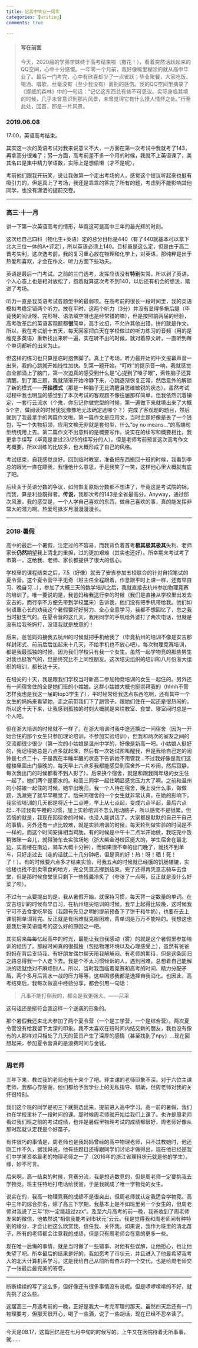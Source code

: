 ```yaml
---
title: 记高中毕业一周年
categories: [writing]
comments: true

---
```


> #### 写在前面
>
> 今天，2020届的学弟学妹终于高考结束啦（撒花！），看着突然活跃起来的QQ空间，心中十分感慨。一年零一个月前，我好像稀里糊涂的就从高中毕业了。最后一门考完，心中有欣喜却少了一点雀跃；毕业聚餐，大家吃饭、喝酒、唱歌，丝毫没有（至少我没有）离别的感伤。我的QQ空间里摘录了《挪威的森林》中的一句话：“记忆这东西总有些不可思议。实际身临其境的时候，几乎未曾意识到那片风景，未曾觉得它有什么撩人情怀之处。”行至此处，回首，那是一片风景。

### 2019.06.08

17:00，英语高考结束。

其实这一次的英语考试对我来说意义不大，一方面在第一次考试中我就考了143，再拿高分很难了；另一方面，高考前差不多一个月的时候，我就不上英语课了，美其名曰是集中精力学语数，实际上是想偷懒（才不是呢）。

考前他们跟我开玩笑，说让我做第一个走出考场的人，感觉这个提议听起来也挺有吸引力的，但是真上了考场，我还是乖乖的答完了所有的题，考虑到不能影响其他同学，也没有潇洒的提前交卷。

------

### 高三·十一月

讲一下第一次英语高考的情形，毕竟这可是高中三年的最光辉的时刻。

这次给自己四科（物化生+英语）定的总分目标是440（有了440就基本可以拿下北大三位一体的A+评定），所以英语必须上140。目标虽是这么定，但是由于高二首考失利，这次选考前，我的复习重心放在物理和化学上，对英语，那纯粹是出于热爱和喜欢，才会在作文、听力方面下些功夫。

英语是最后一门考试。之前的三门选考，发挥应该没有**特别**失常，所以到了英语，个人心态上也是相对放松了，抱着就算这次考不到140，以后还有机会的想法，踏进了考场。

听力一直是我英语考试各题型中的最弱项。在高考前的很长一段时间里，我的英语模拟考稳定错两个听力。放在平时，这两个听力（3分）并没有显得多拖后腿（毕竟我的阅读呀、完形呀、语法填空呀也是经常错的嘛），但是按照前两届的经验，高考改革后的英语客观题都**很**简单，高手过招，不允许其他出错，拼的就是作文。所以，我在考试前十五天，每天回家把白天在学校做过的听力练习的音频（用的是维克多英语）重新找出来听一遍，实在听不出的时候，就对着原文听，一直听到每个单词都听的出来为止。

但这样的练习也只算是临时抱佛脚了。真上了考场，听力最开始的中文报幕声音一出来，我的心跳就开始线性加快。到第一题开始，“叮咚”的提示音一响，我就感觉血全部涌上了脑门，第一次迫真的感受到什么是“心提到了嗓子眼”，索性脑子还算清醒。到了第三题，我就渐渐开始冷静下来，心跳逐渐恢复正常，然后意外的解锁了新的模式——**开挂模式**（那是一种脑子无比清醒且思维敏锐的状态）。虽然考试过程中我也明显的感觉到了本次考试的客观题不像往届那样简单，但我依然沉着镇定，一套行云流水（个鬼，你忘记你做完型的时候，第一遍做下来就填出来了大概5个空，做阅读的时候犹犹豫豫地无法确定选哪个？）完成了客观题的题目，然后就到了我最拿手的两篇作文啦。第一篇作文是应用文，当时主题好像是丢了一个钱包，写一个失物招领，应用文嘛无非就是套句型，什么"by no means..."的高端句型统统用上去。第二篇作文不出意料的是概要写作。说实在的续写和概要相比，我更拿手续写（毕竟是拿过23/25的续写分的人）。但是老师考前预言这次高考作文考概要，所以训练的比较多，也大概形成了自己的风格。

考试结束，自我感觉良好。回到临时教室，准备把东西搬回十班的时候，我看到李总的眼光一直在瞟我，我懂他什么意思，于是我笑了一笑，这样他心里大概就有底了吧。

后续关于英语分数的争议，如何恢复原始分数都不想讲了，毕竟这是考试院的锅，而我，算是利益既得者。**传说**，我那次考的143是全省最高分。Anyway，通过那次风波，我的感受是，一个人学自己喜欢的东西，做自己喜欢的事，真的能发挥非常大的潜力啊。热爱可抵岁月漫漫漫漫长。

------

### 2018·暑假

高中的最后一个暑假，注定过的不容易，而我背负着首考**极其极其极其**失利、老师家长**仍然**期望我上清北的重担，过的更加艰难（其实也还好）。所幸期末考试考了市第一，这给我、老师、家长都提供了很大的信心。

学校里的课程结束之后，7.5（好像）就去了安吉参加五校联合的针对自招笔试的夏令营。这个夏令营平平无奇（班主任全程跟着，作息跟平时上课一样，还有早自习、晚自习…），参加了大概三天的数学培训之后，我就直接去杭州参加物理竞赛的培训了。唯一要说的是，我爸妈给我送行李的时候（我们是直接从学校里出发去安吉的，而行李不方便先带到学校里来）告诉我，他们没有把手机带给我。他们如何语重心长的劝我这个暑假要好好努力、全心全意学习，我都不想回忆了，总之我当时挺生气的。在夏令营的这几天，我用同学的手机给外婆打了两次电话，但就是没有给我爸妈打，没错我就是故意的！

后来，爸爸妈妈接我去杭州的时候就把手机给我了（毕竟杭州的培训不像是安吉那样封闭式、前前后后加起来十几天，不给手机也不放心吧）。每次物理竞赛培训，都是我最孤独的时候，因为我们学校只有我一个女生。虽然一起学物竞的那些男生对我也挺客气的，但是终究比不上同性朋友。这次培尖组织的培训和八月份浙大组织的培训，都长达十天。

在培尖的十天，我是跟我们学校当时新高二参加物竞培训的女生一起住的。另外还有一间宿舍住的全是她们班的小姑娘。这群小姑娘大概也挺崇拜我的（hhhh不管怎样我也是我这一届的top3学生了），平时经常给我送点东西吃啊，还有其中一个女生的妈妈来看望她，走之前带我们下了趟馆子。跟她们住在一起还是很热闹的，所以这十天下来，让我感到孤独的时刻大概就是来往教室、食堂、寝室间时总是一个人吧。

但在浙大培训的时候就不一样了。在浙大培训时我中途还换过一间宿舍（因为一开始合住的那个女生只参加理论培训，不参加实验培训），但我和两次的室友之间的交流都很少很少（第一次的小姑娘是温州中学的，好像是新高一吧。小姑娘人挺好的，我记得她总是六点多就起床，然后有一次她试图叫醒我，但是我给自己定的闹钟是七点二十，于是我在半睡半醒的状态下告诉她不用管我…不过我好像是我们这幢楼里面出门最晚的，每天早上六点多我都能感受到宿舍外一片吵闹，然后寂静，每次我出门的时候都看不到人影了）。后来换个宿舍，就是和跟我同年级的女生住一起了，她们两个是丽水的。和高三同学一起住明显感觉压力大了啊。之前和温州的小姑娘一起住的时候，她早出晚归，我一个人待在宿舍，晚上没什么事，做做题，洗漱完了就早早睡觉了。后来同宿舍的一个女生就非常认真，在她的影响下，我实验培训的几天都是将近十二点睡，早上从七点起，变成六点半起，最后六点起…不过我有午睡的习惯，加上实验培训不怎么用动脑子，所以感觉不是很累。但苦恼的就是，我现在回宿舍的时候，也没人能讲话了。大家都是默默的自己干自己的事情。另外还有一点比较难，就是实验培训的时候，每天轮到做实验的时间是不一样的，而这个时间安排相当鸡肋。有的时候是中午十二点半开始做，我吃完中饭稍微眯一会儿，就得骑车去实验场地（浙大紫金港校区挺大的，学生宿舍在最北边，实验楼在南边，骑车大概十分钟），而如果很不幸的出门晚了，就找不到单车，只好走过去（走的话就二十几分钟吧，但是真的好！热！呀！晒！死！了！）。有的时候要六点多才结束实验，可我五点的时候就已经饿的饥肠辘辘，实验楼也找不到卖零食的地方，完全凭意志撑到结束，完了还得再凭意志骑车去食堂，但是那时候食堂里只剩下一些残羹冷炙了（夸张了一点啊，反正就是没什么好菜了呗）。

不过有一点要提出的是，我从暑假开始，就保持习惯，每天背一定数量的单词。在安吉培训的时候有早自习，在杭州培尖培训的时候，我早上起得比较晚，这时候我宁可不去食堂吃早饭（我颇有先见之明的提前预备下了饼干和牛奶），也要在去上课前把单词背完。反正就是有困难就克服困难，背单词是万万不能咕的。我想这也是我后来英语能考的这么好的原因之一吧。

其实后来每每忆起高中的时光，最能让我自我感动（雾）的就是这个暑假里参加培训的经历了。那段时间真的很孤独（包括物理环境以及心理感受上），虽然有爸爸妈妈在背后支持我、有好朋友偶尔聊天陪我解解闷、有老师的期待，但是这条回归之路总得我一个人走下去。我是个不太习惯倾诉的人，遇到困难，总想着自己能解决的话就绝对不麻烦别人。所以，当时我面临着竞赛和高考的时间、精力分配矛盾，两个多月后背水一战的压力等等，这些困惑我都是选择自我消化。也因此，高考结束后，我每次做高中经验分享，都会引用一句话：

> 凡事不能打倒我的，都会是我更强大。——尼采

这句话还是挺符合我这样一个逆袭的形象的。

那个暑假我还来北大参加了两个夏令营（一个是工学营，一个是综合营）。两次夏令营没有给我留下太深的印象。我不太喜欢在短时间内结交新的朋友，我也没有像有的人那样对只相处了几天的营员产生了深厚的感情（甚至找到了npy）…现在回想起来，参加夏令营真的是浪费时间与金钱。

------

### 周老师

三年下来，教过我的老师也有十来个了吧。非主课的老师印象不深。对于六位主课老师，我都心存感谢，他们都给予我学业上的无私指导、帮助，但周老师对我的关怀很特别。

我们这个班的同学是初三下就挑选出来，提前进入高中学习。高一前的暑假，我们也在学校里补了一段时间的课。那时候周老师就开始给我们上课了。也许是周老师看过我们班之前的考试成绩，也许是暑假里物理考试的成绩都很好，周老师好像从那时起就认定我是个好苗子。

有件很巧的事情是，周老师也是我妈妈曾经的高中物理老师，只不过教她时，他还刚工作不久，据我妈说，他有些题目还得跟同学们讨论才做得出，现在他已经是我们中学里资格最老的物理老师之一了（2016年的浙江省理科状元就是他的学生）。缘，妙不可言。

后来啊，高一结束的时候，竞赛分流，我是想选数竞的，但是周老师一定要挑我去学物竞。班主任特地打电话给我爸，于是我就成了唯一学物竞的女生。

说实在的，我高一物理竞赛的成绩不是很突出，但周老师就认定我适合学物竞。高中三年的综合排名，除了高三下学期，我基本上是不如班里另一个女生的，但周老师对我说了三年“你一定能超过zzx”。及至六月高考的前一晚，我爸收到了周老师发来的微信，他依然说“相信我能考到市状元”云云。我是觉得我和周老师间有种特别的缘分，才会让他这么欣赏我、信任我、关怀我。如果说，我作为班里的清北苗子，所有的老师都会注意我的成绩，但是只有周老师会在意的更多一些。

现在唯一后悔的事情，就是当时做了一些错事、对他有些误解，让他担心，也让他失望了吧。所幸最后的结果是好的，我如愿考了市状元，并且进入了他最希望我考入的北大计算机系学习。这是我给自己从前所有奋斗的一个交代，也是给周老师交了一张最后最完美的答卷。

------

断断续续的写了这么多，但好像还有很多事情没有说呢。但是啰啰嗦嗦的不好，就先挑了这么些。

这届高三一月选考前的一晚，正好是我大一考完军理的那天。虽然四天后还有一门物理要考，但那天很开心，喝了一些酒，说了一些胡话，现在已经不忍卒读了。

-----

今天是08.17，这篇回忆是在七月中旬的时候写的。上午又在医院待着无所事事，就……